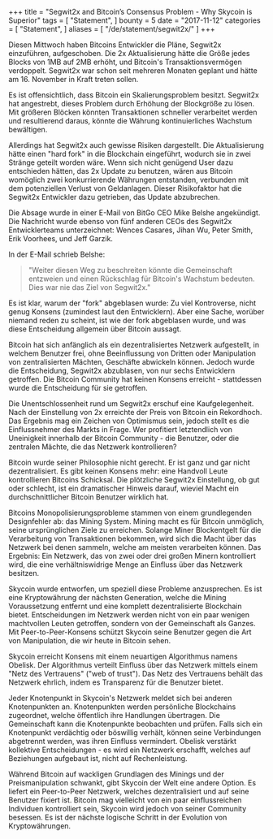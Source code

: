 +++
title = "Segwit2x and Bitcoin’s Consensus Problem - Why Skycoin is Superior"
tags = [
    "Statement",
]
bounty = 5
date = "2017-11-12"
categories = [
    "Statement",
]
aliases = [
	"/de/statement/segwit2x/"
]
+++

Diesen Mittwoch haben Bitcoins Entwickler die Pläne, Segwit2x einzuführen, aufgeschoben. Die 2x Aktualisierung hätte die Größe jedes Blocks von 1MB auf 2MB erhöht, und Bitcoin's Transaktionsvermögen verdoppelt. Segwit2x war schon seit mehreren Monaten geplant und hätte am 16. November in Kraft treten sollen.

Es ist offensichtlich, dass Bitcoin ein Skalierungsproblem besitzt. Segwit2x hat angestrebt, dieses Problem durch Erhöhung der Blockgröße zu lösen. Mit größeren Blöcken könnten Transaktionen schneller verarbeitet werden und resultierend daraus, könnte die Währung kontinuierliches Wachstum bewältigen.

Allerdings hat Segwit2x auch gewisse Risiken dargestellt. Die Aktualisierung hätte einen "hard fork" in die Blockchain eingeführt, wodurch sie in zwei Stränge geteilt worden wäre. Wenn sich nicht genügend User dazu entschieden hätten, das 2x Update zu benutzen, wären aus Bitcoin womöglich zwei konkurrierende Währungen entstanden, verbunden mit dem potenziellen Verlust von Geldanlagen. Dieser Risikofaktor hat die Segwit2x Entwickler dazu getrieben, das Update abzubrechen.

Die Absage wurde in einer E-Mail von BitGo CEO Mike Belshe angekündigt. Die Nachricht wurde ebenso von fünf anderen CEOs des Segwit2x Entwicklerteams unterzeichnet: Wences Casares, Jihan Wu, Peter Smith, Erik Voorhees, und Jeff Garzik.

In der E-Mail schrieb Belshe:

>"Weiter diesen Weg zu beschreiten könnte die Gemeinschaft entzweien und einen Rückschlag für Bitcoin's Wachstum bedeuten. Dies war nie das Ziel von Segwit2x."

Es ist klar, warum der "fork" abgeblasen wurde: Zu viel Kontroverse, nicht genug Konsens (zumindest laut den Entwicklern). Aber eine Sache, worüber niemand reden zu scheint, ist wie der fork abgeblasen wurde, und was diese Entscheidung allgemein über Bitcoin aussagt.

Bitcoin hat sich anfänglich als ein dezentralisiertes Netzwerk aufgestellt, in welchem Benutzer frei, ohne Beeinflussung von Dritten oder Manipulation von zentralisierten Mächten, Geschäfte abwickeln können. Jedoch wurde die Entscheidung, Segwit2x abzublasen, von nur sechs Entwicklern getroffen. Die Bitcoin Community hat keinen Konsens erreicht - stattdessen wurde die Entscheidung für sie getroffen.

Die Unentschlossenheit rund um Segwit2x erschuf eine Kaufgelegenheit. Nach der Einstellung von 2x erreichte der Preis von Bitcoin ein Rekordhoch. Das Ergebnis mag ein Zeichen von Optimismus sein, jedoch stellt es die Einflussnehmer des Markts in Frage. Wer profitiert letztendlich von Uneinigkeit innerhalb der Bitcoin Community - die Benutzer, oder die zentralen Mächte, die das Netzwerk kontrollieren?

Bitcoin wurde seiner Philosophie nicht gerecht. Er ist ganz und gar nicht dezentralisiert. Es gibt keinen Konsens mehr: eine Handvoll Leute kontrollieren Bitcoins Schicksal. Die plötzliche Segwit2x Einstellung, ob gut oder schlecht, ist ein dramatischer Hinweis darauf, wieviel Macht ein durchschnittlicher Bitcoin Benutzer wirklich hat.

Bitcoins Monopolisierungsprobleme stammen von einem grundlegenden Designfehler ab: das Mining System. Mining macht es für Bitcoin unmöglich, seine ursprünglichen Ziele zu erreichen. Solange Miner Blockentgelt für die Verarbeitung von Transaktionen bekommen, wird sich die Macht über das Netzwerk bei denen sammeln, welche am meisten verarbeiten können. Das Ergebnis: Ein Netzwerk, das von zwei oder drei großen Minern kontrolliert wird, die eine verhältniswidrige Menge an Einfluss über das Netzwerk besitzen.

Skycoin wurde entworfen, um speziell diese Probleme anzusprechen. Es ist eine Kryptowährung der nächsten Generation, welche die Mining Voraussetzung entfernt und eine komplett dezentralisierte Blockchain bietet. Entscheidungen im Netzwerk werden nicht von ein paar wenigen machtvollen Leuten getroffen, sondern von der Gemeinschaft als Ganzes. Mit Peer-to-Peer-Konsens schützt Skycoin seine Benutzer gegen die Art von Manipulation, die wir heute in Bitcoin sehen.

Skycoin erreicht Konsens mit einem neuartigen Algorithmus namens Obelisk. Der Algorithmus verteilt Einfluss über das Netzwerk mittels einem "Netz des Vertrauens" ("web of trust"). Das Netz des Vertrauens behält das Netzwerk ehrlich, indem es Transparenz für die Benutzer bietet.

Jeder Knotenpunkt in Skycoin's Netzwerk meldet sich bei anderen Knotenpunkten an. Knotenpunkten werden persönliche Blockchains zugeordnet, welche öffentlich ihre Handlungen übertragen. Die Gemeinschaft kann die Knotenpunkte beobachten und prüfen. Falls sich ein Knotenpunkt verdächtig oder böswillig verhält, können seine Verbindungen abgetrennt werden, was ihren Einfluss vermindert. Obelisk verstärkt kollektive Entscheidungen - es wird ein Netzwerk erschafft, welches auf Beziehungen aufgebaut ist, nicht auf Rechenleistung.

Während Bitcoin auf wackligen Grundlagen des Minings und der Preismanipulation schwankt, gibt Skycoin der Welt eine andere Option. Es liefert ein Peer-to-Peer Netzwerk, welches dezentralisiert und auf seine Benutzer fixiert ist. Bitcoin mag vielleicht von ein paar einflussreichen Individuen kontrolliert sein, Skycoin wird jedoch von seiner Community besessen. Es ist der nächste logische Schritt in der Evolution von Kryptowährungen.
